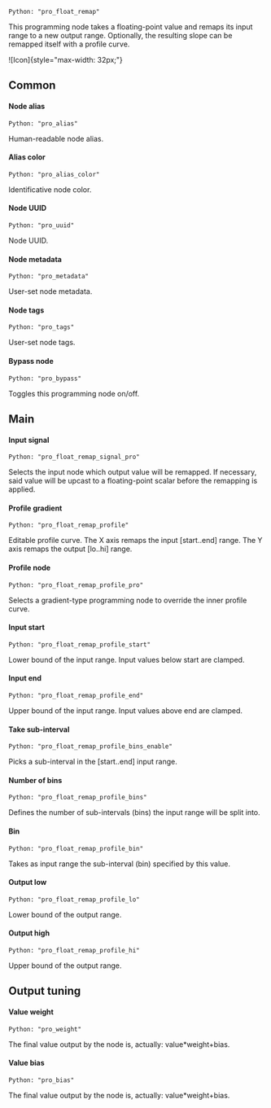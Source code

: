 `Python: "pro_float_remap"`

This programming node takes a floating-point value and remaps its input range to a new output range. Optionally, the resulting slope can be remapped itself with a profile curve.

![Icon]{style="max-width: 32px;"}

## Common

#### Node alias
`Python: "pro_alias"`

Human-readable node alias.

#### Alias color
`Python: "pro_alias_color"`

Identificative node color.

#### Node UUID
`Python: "pro_uuid"`

Node UUID.

#### Node metadata
`Python: "pro_metadata"`

User-set node metadata.

#### Node tags
`Python: "pro_tags"`

User-set node tags.

#### Bypass node
`Python: "pro_bypass"`

Toggles this programming node on/off.

## Main

#### Input signal
`Python: "pro_float_remap_signal_pro"`

Selects the input node which output value will be remapped. If necessary, said value will be upcast to a floating-point scalar before the remapping is applied.

#### Profile gradient
`Python: "pro_float_remap_profile"`

Editable profile curve. The X axis remaps the input [start..end] range. The Y axis remaps the output [lo..hi] range.

#### Profile node
`Python: "pro_float_remap_profile_pro"`

Selects a gradient-type programming node to override the inner profile curve.

#### Input start
`Python: "pro_float_remap_profile_start"`

Lower bound of the input range. Input values below start are clamped.

#### Input end
`Python: "pro_float_remap_profile_end"`

Upper bound of the input range. Input values above end are clamped.

#### Take sub-interval
`Python: "pro_float_remap_profile_bins_enable"`

Picks a sub-interval in the [start..end] input range.

#### Number of bins
`Python: "pro_float_remap_profile_bins"`

Defines the number of sub-intervals (bins) the input range will be split into.

#### Bin
`Python: "pro_float_remap_profile_bin"`

Takes as input range the sub-interval (bin) specified by this value.

#### Output low
`Python: "pro_float_remap_profile_lo"`

Lower bound of the output range.

#### Output high
`Python: "pro_float_remap_profile_hi"`

Upper bound of the output range.

## Output tuning

#### Value weight
`Python: "pro_weight"`

The final value output by the node is, actually: value*weight+bias.

#### Value bias
`Python: "pro_bias"`

The final value output by the node is, actually: value*weight+bias.

